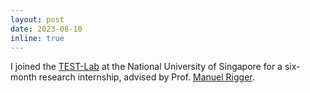 ```yaml
---
layout: post
date: 2023-08-10
inline: true
---
```


I joined the [TEST-Lab](https://nus-test.github.io/) at the National University of Singapore for a six-month research internship, advised by Prof. [Manuel Rigger](https://www.manuelrigger.at/). 